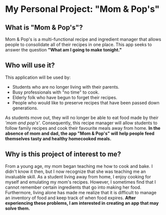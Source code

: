 # My Personal Project: "Mom & Pop's"

## What is "Mom & Pop's"?

Mom & Pop's is a multi-functional recipe and ingredient manager that allows people to
consolidate all of their recipes in one place. This app seeks to answer the question
**"What am I going to make tonight."**

## Who will use it?

This application will be used by:
- Students who are no longer living with their parents.
- Busy professionals with "no time" to cook.
- Elderly folk who have begun to forget their recipes.
- People who would like to preserve recipes that have been passed down generations.

As students move out, they will no longer be able to eat food made by their *'mom and pop's'*.
Consequently, this recipe manager will allow students to follow family recipes
and cook their favourite meals away from home. **In the absence of mom and dad,
the app "Mom & Pop's" will help people feed themselves tasty and healthy homecooked meals.**

## Why is this project of interest to me?

From a young age, my mom began teaching me how to cook and bake. I didn't know it then,
but I now recognize that she was teaching me an invaluable skill. As a student living away
from home, I enjoy cooking for myself and emulating my mom's recipes. However, I sometimes
find that I cannot remember certain ingredients that go into making her food. Furthermore, living alone has made me realize that it is
difficult to manage an inventory of food and keep track of when food expires. **After experiencing
these problems, I am interested in creating an app that may solve them.**